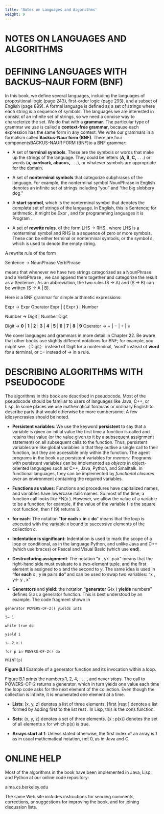 ```yaml
---
title: 'Notes on Languages and Algorithms'
weight: 9
---
```


  

# NOTES ON LANGUAGES AND ALGORITHMS

# DEFINING LANGUAGES WITH BACKUS–NAUR FORM (BNF)

In this book, we define several languages, including the languages of propositional logic (page 243), first-order logic (page 293), and a subset of English (page 899). A formal language is defined as a set of strings where each string is a sequence of symbols. The languages we are interested in consist of an infinite set of strings, so we need a concise way to characterize the set. We do that with a **grammar**. The particular type of grammar we use is called a **context-free grammar**, because each expression has the same form in any context. We write our grammars in a formalism called **Backus–Naur form (BNF)**. There are four componentsBACKUS–NAUR FORM (BNF)to a BNF grammar:

- A set of **terminal symbols**. These are the symbols or words that make up the strings of the language. They could be letters (**A, B, C,** . . .) or words (**a, aardvark, abacus,** . . .), or whatever symbols are appropriate for the domain.

- A set of **nonterminal symbols** that categorize subphrases of the language. For example, the nonterminal symbol NounPhrase in English denotes an infinite set of strings including “you” and “the big slobbery dog.”

- A **start symbol**, which is the nonterminal symbol that denotes the complete set of strings of the language. In English, this is Sentence; for arithmetic, it might be Expr , and for programming languages it is Program .

- A set of **rewrite rules**, of the form LHS → RHS , where LHS is a nonterminal symbol and RHS is a sequence of zero or more symbols. These can be either terminal or nonterminal symbols, or the symbol ε, which is used to denote the empty string.

A rewrite rule of the form

Sentence → NounPhrase VerbPhrase

means that whenever we have two strings categorized as a NounPhrase and a VerbPhrase , we can append them together and categorize the result as a Sentence . As an abbreviation, the two rules (S → A) and (S → B) can be written (S → A | B).


Here is a BNF grammar for simple arithmetic expressions:

Expr → Expr Operator Expr | **(** Expr **)** | Number

Number → Digit | Number Digit

Digit → **0** | **1** | **2** | **3** | **4** | **5** | **6** | **7** | **8** | **9** 
Operator → + | − | ÷ | ×

We cover languages and grammars in more detail in Chapter 22. Be aware that other books use slightly different notations for BNF; for example, you might see 〈Digit〉 instead of Digit for a nonterminal, ‘word’ instead of **word** for a terminal, or ::= instead of → in a rule.

# DESCRIBING ALGORITHMS WITH PSEUDOCODE

The algorithms in this book are described in pseudocode. Most of the pseudocode should be familiar to users of languages like Java, C++, or Lisp. In some places we use mathematical formulas or ordinary English to describe parts that would otherwise be more cumbersome. A few idiosyncrasies should be noted.

- **Persistent variables**: We use the keyword **persistent** to say that a variable is given an initial value the first time a function is called and retains that value (or the value given to it by a subsequent assignment statement) on all subsequent calls to the function. Thus, persistent variables are like global variables in that they outlive a single call to their function, but they are accessible only within the function. The agent programs in the book use persistent variables for _memory._ Programs with persistent variables can be implemented as _objects_ in object-oriented languages such as C++, Java, Python, and Smalltalk. In functional languages, they can be implemented by _functional closures_ over an environment containing the required variables.

- **Functions as values**: Functions and procedures have capitalized names, and variables have lowercase italic names. So most of the time, a function call looks like FN(x ). However, we allow the value of a variable to be a function; for example, if the value of the variable f is the square root function, then f (9) returns 3.

- **for each**: The notation “**for each** x **in** _c_ **do**” means that the loop is executed with the variable _x_ bound to successive elements of the collection _c_.

- **Indentation is significant:** Indentation is used to mark the scope of a loop or conditional, as in the language Python, and unlike Java and C++ (which use braces) or Pascal and Visual Basic (which use **end**).

- **Destructuring assignment**: The notation “x , y← pair” means that the right-hand side must evaluate to a two-element tuple, and the first element is assigned to _x_ and the second to _y_. The same idea is used in “**for each** x , y **in** pairs **do**” and can be used to swap two variables: “x , y← y , x”

- **Generators** and **yield**: the notation “**generator** G(x ) **yields** numbers” defines G as a generator function. This is best understood by an example. The code fragment shown in  

```
generator POWERS-OF-2() yields ints 

i← 1 

while true do

yield i

i← 2 × i

for p in POWERS-OF-2() do

PRINT(p)
```
**Figure B.1** Example of a generator function and its invocation within a loop.

Figure B.1 prints the numbers 1, 2, 4, . . . , and never stops. The call to POWERS-OF-2 returns a generator, which in turn yields one value each time the loop code asks for the next element of the collection. Even though the collection is infinite, it is enumerated one element at a time.

- **Lists**: [x, y, z] denotes a list of three elements. [first |rest ] denotes a list formed by adding first to the list rest . In Lisp, this is the cons function.

- **Sets**: {x, y, z} denotes a set of three elements. {x : p(x)} denotes the set of all elements x for which p(x) is true.

- **Arrays start at 1**: Unless stated otherwise, the first index of an array is 1 as in usual mathematical notation, not 0, as in Java and C.

# ONLINE HELP

Most of the algorithms in the book have been implemented in Java, Lisp, and Python at our online code repository:

aima.cs.berkeley.edu

The same Web site includes instructions for sending comments, corrections, or suggestions for improving the book, and for joining discussion lists.